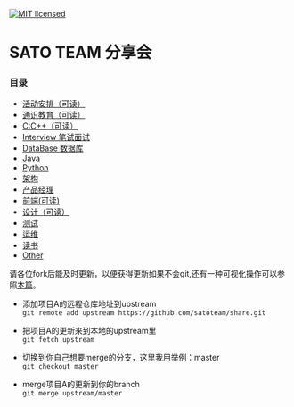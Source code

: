 [![MIT licensed](https://img.shields.io/badge/license-MIT-blue.svg)](https://github.com/satoteam/share/blob/master/LICENSE)
# SATO TEAM 分享会

### 目录  
-  [活动安排（可读）](https://github.com/satoteam/share/tree/master/活动安排)
-  [通识教育（可读）](https://github.com/satoteam/share/tree/master/%E9%80%9A%E8%AF%86%E6%95%99%E8%82%B2)
-  [C:C++（可读）](https://github.com/satoteam/share/tree/master/C:C%2B%2B)
-  [Interview 笔试面试]()
-  [DataBase 数据库]()
-  [Java]()
-  [Python](可读)
-  [架构]()
-  [产品经理]()
-  [前端(可读)](https://github.com/satoteam/share/tree/master/%E5%89%8D%E7%AB%AF)
-  [设计（可读）](https://github.com/satoteam/share/tree/master/%E8%AE%BE%E8%AE%A1)
-  [测试]()
-  [运维]()
-  [读书]()
-  [Other]()

请各位fork后能及时更新，以便获得更新如果不会git,还有一种可视化操作可以参照[本篇](http://www.cnblogs.com/rubylouvre/archive/2013/01/24/2874694.html)。

- 添加项目A的远程仓库地址到upstream    
```git remote add upstream https://github.com/satoteam/share.git```

- 把项目A的更新来到本地的upstream里    
```git fetch upstream ```

- 切换到你自己想要merge的分支，这里我用举例：master  
```git checkout master```

- merge项目A的更新到你的branch  
```git merge upstream/master```
